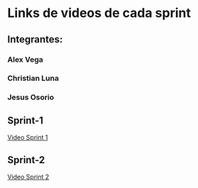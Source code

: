 # Links de videos de cada sprint

## Integrantes:

### Alex Vega
### Christian Luna
### Jesus Osorio

## Sprint-1

[Video Sprint 1](https://drive.google.com/file/d/1tIrF-FU1v7B8dVrN-dbGRqnPmfwTTgwl/view?usp=drive_link)

## Sprint-2

[Video Sprint 2](https://drive.google.com/file/d/14Z8FHLXlaGn3w7PuGp_7PCWK98kEiZxH/view?usp=drive_link)
